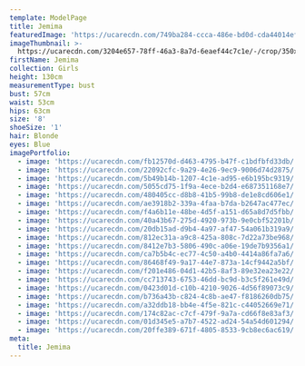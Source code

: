 ```yaml
---
template: ModelPage
title: Jemima
featuredImage: 'https://ucarecdn.com/749ba284-ccca-486e-bd0d-cda44014ef16/'
imageThumbnail: >-
  https://ucarecdn.com/3204e657-78ff-46a3-8a7d-6eaef44c7c1e/-/crop/350x431/0,163/-/preview/
firstName: Jemima
collection: Girls
height: 130cm
measurementType: bust
bust: 57cm
waist: 53cm
hips: 63cm
size: '8'
shoeSize: '1'
hair: Blonde
eyes: Blue
imagePortfolio:
  - image: 'https://ucarecdn.com/fb12570d-d463-4795-b47f-c1bdfbfd33db/'
  - image: 'https://ucarecdn.com/22092cfc-9a29-4e26-9ec9-9006d74d2875/'
  - image: 'https://ucarecdn.com/5b49b14b-1207-4c1e-ad95-e6b195bc9319/'
  - image: 'https://ucarecdn.com/5055cd75-1f9a-4ece-b2d4-e687351168e7/'
  - image: 'https://ucarecdn.com/480405cc-d8b8-41b5-99b8-de1e8cd606e1/'
  - image: 'https://ucarecdn.com/ae3918b2-339a-4faa-b7da-b2647ac477ec/'
  - image: 'https://ucarecdn.com/f4a6b11e-48be-4d5f-a151-d65a8d7d5fbb/'
  - image: 'https://ucarecdn.com/40a43b67-275d-4920-973b-9e0cbf52201b/'
  - image: 'https://ucarecdn.com/20db15ad-d9b4-4a97-af47-54a061b319a9/'
  - image: 'https://ucarecdn.com/812ec31a-a9c8-425a-808c-7d22a73be968/'
  - image: 'https://ucarecdn.com/8412e7b3-5806-490c-a06e-19de7b9356a1/'
  - image: 'https://ucarecdn.com/ca7b5b4c-ec77-4c50-a4b0-4414a86fa7a6/'
  - image: 'https://ucarecdn.com/86468f49-9a17-44e7-873a-14cf9442a5bf/'
  - image: 'https://ucarecdn.com/f201e486-04d1-42b5-8af3-89e32ea23e22/'
  - image: 'https://ucarecdn.com/cc713743-6753-46dd-bc9d-b3c5f261e49d/'
  - image: 'https://ucarecdn.com/0423d01d-c10b-4210-9026-4d56f89073c9/'
  - image: 'https://ucarecdn.com/b736a43b-c824-4c8b-ae47-f8186260db75/'
  - image: 'https://ucarecdn.com/a32ddb18-bb4e-4f5e-821c-c44052669e71/'
  - image: 'https://ucarecdn.com/174c82ac-c7cf-479f-9a7a-cd66f8e83af3/'
  - image: 'https://ucarecdn.com/01d345e5-a7b7-4522-ad24-54a54d601294/'
  - image: 'https://ucarecdn.com/20ffe389-671f-4805-8533-9cb8ec6ac619/'
meta:
  title: Jemima
---
```


